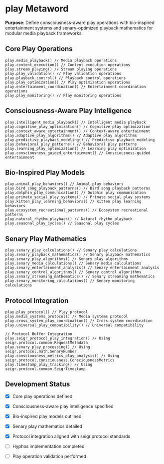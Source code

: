 # play Metaword

**Purpose**: Define consciousness-aware play operations with bio-inspired entertainment systems and senary-optimized playback mathematics for modular media playback frameworks

## Core Play Operations

```hyphos
play.media_playback() // Media playback operations
play.content_execution() // Content execution operations
play.stream_playing() // Stream playing operations
play.play_validation() // Play validation operations
play.playback_control() // Playback control operations
play.play_optimization() // Play optimization operations
play.entertainment_coordination() // Entertainment coordination operations
play.play_monitoring() // Play monitoring operations
```

## Consciousness-Aware Play Intelligence

```hyphos
play.intelligent_media_playback() // Intelligent media playback
play.cognitive_play_optimization() // Cognitive play optimization
play.context_aware_entertainment() // Context-aware entertainment
play.adaptive_play_algorithms() // Adaptive play algorithms
play.predictive_playback_modeling() // Predictive playback modeling
play.behavioral_play_patterns() // Behavioral play patterns
play.learning_play_optimization() // Learning play optimization
play.consciousness_guided_entertainment() // Consciousness-guided entertainment
```

## Bio-Inspired Play Models

```hyphos
play.animal_play_behaviors() // Animal play behaviors
play.bird_song_playback_patterns() // Bird song playback patterns
play.dolphin_play_communication() // Dolphin play communication
play.primate_social_play_systems() // Primate social play systems
play.kitten_play_learning_behaviors() // Kitten play learning behaviors
play.ecosystem_recreational_patterns() // Ecosystem recreational patterns
play.natural_rhythm_playback() // Natural rhythm playback
play.seasonal_play_cycles() // Seasonal play cycles
```

## Senary Play Mathematics

```hyphos
play.senary_play_calculations() // Senary play calculations
play.senary_playback_mathematics() // Senary playback mathematics
play.senary_play_algorithms() // Senary play algorithms
play.senary_media_calculations() // Senary media calculations
play.senary_entertainment_analysis() // Senary entertainment analysis
play.senary_control_algorithms() // Senary control algorithms
play.senary_streaming_mathematics() // Senary streaming mathematics
play.senary_monitoring_calculations() // Senary monitoring calculations
```

## Protocol Integration

```hyphos
play.play_protocol() // Play protocol
play.media_systems_protocol() // Media systems protocol
play.cross_system_play_coordination() // Cross-system coordination
play.universal_play_compatibility() // Universal compatibility

// Protocol Buffer Integration
play.seigr_protocol_play_integration() // Using seigr.protocol.common.RequestMetadata
play.senary_play_processing() // Using seigr.protocol.math.SenaryNumber
play.consciousness_metrics_play_analysis() // Using seigr.protocol.consciousness.ConsciousnessMetrics
play.timestamp_play_tracking() // Using seigr.protocol.common.SeigrTimestamp
```

## Development Status

- [x] Core play operations defined
- [x] Consciousness-aware play intelligence specified
- [x] Bio-inspired play models outlined
- [x] Senary play mathematics detailed
- [x] Protocol integration aligned with seigr.protocol standards
- [ ] Hyphos implementation completed
- [ ] Play operation validation performed

